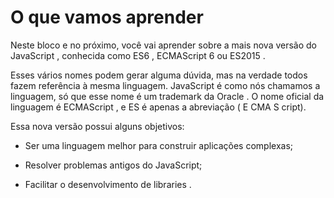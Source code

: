 # O que vamos aprender

Neste bloco e no próximo, você vai aprender sobre a mais nova versão do JavaScript , conhecida como ES6 , ECMAScript 6 ou ES2015 .

Esses vários nomes podem gerar alguma dúvida, mas na verdade todos fazem referência à mesma linguagem. JavaScript é como nós chamamos a linguagem, só que esse nome é um trademark da Oracle . O nome oficial da linguagem é ECMAScript , e ES é apenas a abreviação ( E CMA S cript).

Essa nova versão possui alguns objetivos:

- Ser uma linguagem melhor para construir aplicações complexas;

- Resolver problemas antigos do JavaScript;

- Facilitar o desenvolvimento de libraries .